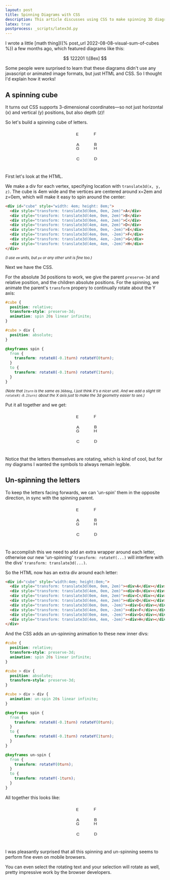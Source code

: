 ```yaml
---
layout: post
title: Spinning Diagrams with CSS
description: This article discusses using CSS to make spinning 3D diagrams.
latex: true
postprocess: _scripts/latex3d.py
---
```


I wrote a little [math thing]({% post_url 2022-08-08-visual-sum-of-cubes %}) a few months ago, which featured diagrams like this:

$$
122201 \\[8ex]
$$

Some people were surprised to learn that these diagrams didn't use any javascript or animated image formats, but just HTML and CSS. So I thought I'd explain how it works!

## A spinning cube

It turns out CSS supports 3-dimensional coordinates—so not just horizontal (x) and vertical (y) positions, but also depth (z)!

So let's build a spinning cube of letters.

<style>
.cube1 {
  position: relative;
  transform-style: preserve-3d;
  animation: spin 20s linear infinite;

  margin: 2em auto 0em;
}

.cube1 > div {
  position: absolute;
}

@keyframes spin {
  from {
    transform: rotateX(-0.1turn) rotateY(0turn);
  }
  to {
    transform: rotateX(-0.1turn) rotateY(1turn);
  }
}
</style>
<div class="cube1" style="width:4em; height:8em;">
  <div style="transform: translate3d(0em, 0em, 2em)">A</div>
  <div style="transform: translate3d(4em, 0em, 2em)">B</div>
  <div style="transform: translate3d(0em, 4em, 2em)">C</div>
  <div style="transform: translate3d(4em, 4em, 2em)">D</div>
  <div style="transform: translate3d(0em, 0em, -2em)">E</div>
  <div style="transform: translate3d(4em, 0em, -2em)">F</div>
  <div style="transform: translate3d(0em, 4em, -2em)">G</div>
  <div style="transform: translate3d(4em, 4em, -2em)">H</div>
</div>

First let's look at the HTML.

We make a div for each vertex, specifying location with `translate3d(x, y, z)`. The cube is 4em wide and the vertices are centered around x=2em and z=0em, which will make it easy to spin around the center:

```html
<div id="cube" style="width: 4em; height: 8em;">
  <div style="transform: translate3d(0em, 0em, 2em)">A</div>
  <div style="transform: translate3d(4em, 0em, 2em)">B</div>
  <div style="transform: translate3d(0em, 4em, 2em)">C</div>
  <div style="transform: translate3d(4em, 4em, 2em)">D</div>
  <div style="transform: translate3d(0em, 0em, -2em)">E</div>
  <div style="transform: translate3d(4em, 0em, -2em)">F</div>
  <div style="transform: translate3d(0em, 4em, -2em)">G</div>
  <div style="transform: translate3d(4em, 4em, -2em)">H</div>
</div>
```
<small>*(I use `em` units, but `px` or any other unit is fine too.)*</small>

Next we have the CSS.

For the absolute 3d positions to work, we give the parent `preserve-3d` and relative position, and the children absolute positions. For the spinning, we animate the parent's `transform` propery to continually rotate about the Y axis:

```css
#cube {
  position: relative;
  transform-style: preserve-3d;
  animation: spin 20s linear infinite;
}

#cube > div {
  position: absolute;
}

@keyframes spin {
  from {
    transform: rotateX(-0.1turn) rotateY(0turn);
  }
  to {
    transform: rotateX(-0.1turn) rotateY(1turn);
  }
}
```
<small>*(Note that `1turn` is the same as `360deg`, I just think it's a nicer unit. And we add a slight tilt `rotateX(-0.1turn)` about the X axis just to make the 3d geometry easier to see.)*</small>

Put it all together and we get:

<div class="cube1" style="width:4em; height:8em;">
  <div style="transform: translate3d(0em, 0em, 2em)">A</div>
  <div style="transform: translate3d(4em, 0em, 2em)">B</div>
  <div style="transform: translate3d(0em, 4em, 2em)">C</div>
  <div style="transform: translate3d(4em, 4em, 2em)">D</div>
  <div style="transform: translate3d(0em, 0em, -2em)">E</div>
  <div style="transform: translate3d(4em, 0em, -2em)">F</div>
  <div style="transform: translate3d(0em, 4em, -2em)">G</div>
  <div style="transform: translate3d(4em, 4em, -2em)">H</div>
</div>

Notice that the letters themselves are rotating, which is kind of cool, but for my diagrams I wanted the symbols to always remain legible.

## Un-spinning the letters

To keep the letters facing forwards, we can 'un-spin' them in the opposite direction, in sync with the spinning parent.

<style>
.cube2 {
  position: relative;
  transform-style: preserve-3d;
  animation: spin 20s linear infinite;

  margin: 2em auto 0em;
}

.cube2 > div {
  position: absolute;
  transform-style: preserve-3d;
}

.cube2 > div > div {
  animation: un-spin 20s linear infinite;
}

@keyframes un-spin {
  from {
    transform: rotateY(0turn);
  }
  to {
    transform: rotateY(-1turn);
  }
}
</style>
<div class="cube2" style="width:4em; height:8em;">
  <div style="transform: translate3d(0em, 0em, 2em)"><div>A</div></div>
  <div style="transform: translate3d(4em, 0em, 2em)"><div>B</div></div>
  <div style="transform: translate3d(0em, 4em, 2em)"><div>C</div></div>
  <div style="transform: translate3d(4em, 4em, 2em)"><div>D</div></div>
  <div style="transform: translate3d(0em, 0em, -2em)"><div>E</div></div>
  <div style="transform: translate3d(4em, 0em, -2em)"><div>F</div></div>
  <div style="transform: translate3d(0em, 4em, -2em)"><div>G</div></div>
  <div style="transform: translate3d(4em, 4em, -2em)"><div>H</div></div>
</div>

To accomplish this we need to add an extra wrapper around each letter, otherwise our new 'un-spinning' `transform: rotateY(...)` will interfere with the divs' `transform: translate3d(...)`.

So the HTML now has an extra div around each letter:

```html
<div id="cube" style="width:4em; height:8em;">
  <div style="transform: translate3d(0em, 0em, 2em)"><div>A</div></div>
  <div style="transform: translate3d(4em, 0em, 2em)"><div>B</div></div>
  <div style="transform: translate3d(0em, 4em, 2em)"><div>C</div></div>
  <div style="transform: translate3d(4em, 4em, 2em)"><div>D</div></div>
  <div style="transform: translate3d(0em, 0em, -2em)"><div>E</div></div>
  <div style="transform: translate3d(4em, 0em, -2em)"><div>F</div></div>
  <div style="transform: translate3d(0em, 4em, -2em)"><div>G</div></div>
  <div style="transform: translate3d(4em, 4em, -2em)"><div>H</div></div>
</div>
```

And the CSS adds an un-spinning animation to these new inner divs:

```css
#cube {
  position: relative;
  transform-style: preserve-3d;
  animation: spin 20s linear infinite;
}

#cube > div {
  position: absolute;
  transform-style: preserve-3d;
}

#cube > div > div {
  animation: un-spin 20s linear infinite;
}

@keyframes spin {
  from {
    transform: rotateX(-0.1turn) rotateY(0turn);
  }
  to {
    transform: rotateX(-0.1turn) rotateY(1turn);
  }
}

@keyframes un-spin {
  from {
    transform: rotateY(0turn);
  }
  to {
    transform: rotateY(-1turn);
  }
}
```

All together this looks like:

<div class="cube2" style="width:4em; height:8em;">
  <div style="transform: translate3d(0em, 0em, 2em)"><div>A</div></div>
  <div style="transform: translate3d(4em, 0em, 2em)"><div>B</div></div>
  <div style="transform: translate3d(0em, 4em, 2em)"><div>C</div></div>
  <div style="transform: translate3d(4em, 4em, 2em)"><div>D</div></div>
  <div style="transform: translate3d(0em, 0em, -2em)"><div>E</div></div>
  <div style="transform: translate3d(4em, 0em, -2em)"><div>F</div></div>
  <div style="transform: translate3d(0em, 4em, -2em)"><div>G</div></div>
  <div style="transform: translate3d(4em, 4em, -2em)"><div>H</div></div>
</div>

I was pleasantly surprised that all this spinning and un-spinning seems to perform fine even on mobile browsers.

You can even select the rotating text and your selection will rotate as well, pretty impressive work by the browser developers.
